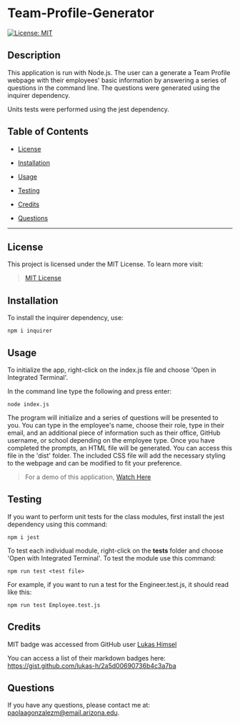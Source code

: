 # Team-Profile-Generator

[![License: MIT](https://img.shields.io/badge/License-MIT-yellow.svg)](https://opensource.org/licenses/MIT)

## Description

This application is run with Node.js. The user can a generate a Team Profile webpage with their employees' basic information by answering a series of questions in the command line. The questions were generated using the inquirer dependency.


Units tests were performed using the jest dependency.

## Table of Contents

* [License](#license)

* [Installation](#installation)

* [Usage](#usage)

* [Testing](#testing)

* [Credits](#credits)

* [Questions](#questions)

---

## License

This project is licensed under the MIT License. To learn more visit:   
> [MIT License](https://github.com/git/git-scm.com/blob/main/MIT-LICENSE.txt)

## Installation

To install the inquirer dependency, use: 

```
npm i inquirer
```

## Usage

To initialize the app, right-click on the index.js file and choose 'Open in Integrated Terminal'.

In the command line type the following and press enter:

```
node index.js
```
The program will initialize and a series of questions will be presented to you. You can type in the employee's name, choose their role, type in their email, and an additional piece of information such as their office, GitHub username, or school depending on the employee type. Once you have completed the prompts, an HTML file will be generated. You can access this file in the 'dist' folder. The included CSS file will add the necessary styling to the webpage and can be modified to fit your preference. 

> For a demo of this application, [Watch Here]()

## Testing

If you want to perform unit tests for the class modules, first install the jest dependency using this command:

```
npm i jest
```

To test each individual module, right-click on the __tests__ folder and choose 'Open with Integrated Terminal'.  To test the module use this command:

```
npm run test <test file>
```

For example, if you want to run a test for the Engineer.test.js, it should read like this:

```
npm run test Employee.test.js
```

## Credits

MIT badge was accessed from GitHub user [Lukas Himsel](https://gist.github.com/lukas-h)


You can access a list of their markdown badges here: <https://gist.github.com/lukas-h/2a5d00690736b4c3a7ba>

## Questions

If you have any questions, please contact me at: paolaagonzalezm@email.arizona.edu.